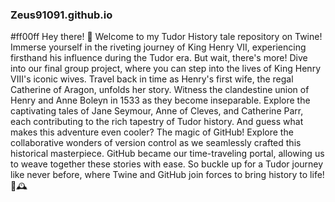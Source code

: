 ###  Zeus91091.github.io 
#ff00ff Hey there! 👑 Welcome to my Tudor History tale repository on Twine! Immerse yourself in the riveting journey of King Henry VII, experiencing firsthand his influence during the Tudor era. But wait, there's more! Dive into our final group project, where you can step into the lives of King Henry VIII's iconic wives.
Travel back in time as Henry's first wife, the regal Catherine of Aragon, unfolds her story. Witness the clandestine union of Henry and Anne Boleyn in 1533 as they become inseparable. Explore the captivating tales of Jane Seymour, Anne of Cleves, and Catherine Parr, each contributing to the rich tapestry of Tudor history. 
And guess what makes this adventure even cooler? The magic of GitHub! Explore the collaborative wonders of version control as we seamlessly crafted this historical masterpiece. GitHub became our time-traveling portal, allowing us to weave together these stories with ease. So buckle up for a Tudor journey like never before, where Twine and GitHub join forces to bring history to life! 🏰🕰️
